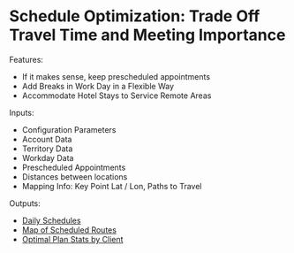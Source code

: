 # Schedule Optimization: Trade Off Travel Time and Meeting Importance



Features:

- If it makes sense, keep prescheduled appointments
- Add Breaks in Work Day in a Flexible Way
- Accommodate Hotel Stays to Service Remote Areas

Inputs:

- Configuration Parameters
- Account Data
- Territory Data
- Workday Data
- Prescheduled Appointments
- Distances between locations
- Mapping Info: Key Point Lat / Lon, Paths to Travel

Outputs:

- [Daily Schedules](output/optisched.txt)
- [Map of Scheduled Routes](http://htmlpreview.github.io/?./output/RegionGR_map.html)
- [Optimal Plan Stats by Client](output/RegionGR_account_stats.csv)